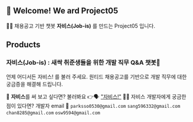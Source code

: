 ## 👋 Welcome! We ard Project05 
🙋‍♀️ 채용공고 기반 챗봇 **자비스(Job-is)** 를 만드는 Project05 입니다. 

## Products
### 자비스(Job-is) : 새싹 취준생들을 위한 개발 직무 Q&A 챗봇🌱
언제 어디서든 자비스! 를 불러 주세요.
원티드 채용공고를 기반으로 개발 직무에 대한 궁금증을 해결해 드립니다.

🤖 **자비스**를 써 보고 싶다면? 불러봐요 👉🗣️ ["자비스!"](https://jungpark.notion.site/Job-is-459f98d1d25d4f1f8071c4aeb7e861d1?pvs=4)
👩‍💻 자비스 개발자에게 궁금한 점이 있다면? 
개발자 email 📧 `parksso0530@gmail.com` `sang596332@gmail.com` `chan8285@gmail.com` `osw9594@gmail.com`

<!--

**Here are some ideas to get you started:**

🙋‍♀️ A short introduction - what is your organization all about?
🌈 Contribution guidelines - how can the community get involved?
👩‍💻 Useful resources - where can the community find your docs? Is there anything else the community should know?
🍿 Fun facts - what does your team eat for breakfast?
🧙 Remember, you can do mighty things with the power of [Markdown](https://docs.github.com/github/writing-on-github/getting-started-with-writing-and-formatting-on-github/basic-writing-and-formatting-syntax)
-->

